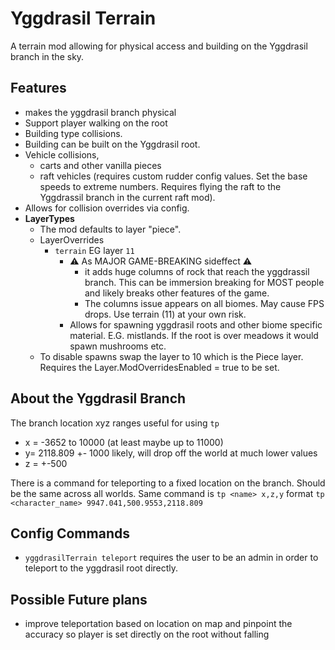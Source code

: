 # Yggdrasil Terrain

A terrain mod allowing for physical access and building on the Yggdrasil branch
in the sky.

## Features

- makes the yggdrasil branch physical
- Support player walking on the root
- Building type collisions.
- Building can be built on the Yggdrasil root.
- Vehicle collisions,
    - carts and other vanilla pieces
    - raft vehicles (requires custom rudder config values. Set the base speeds
      to extreme numbers. Requires flying the raft to the Yggdrassil branch in
      the
      current raft mod).
- Allows for collision overrides via config.
- **LayerTypes**
    - The mod defaults to layer "piece".
    - LayerOverrides
        - `terrain` EG layer `11`
            - :warning: As MAJOR GAME-BREAKING sideffect :warning:
                - it adds huge columns of rock that reach the yggdrassil branch.
                  This can be
                  immersion breaking for MOST people and likely breaks other
                  features of the game.
                - The columns issue appears on all biomes. May
                  cause FPS drops. Use
                  terrain (11) at your own risk.
            - Allows for spawning
              yggdrasil roots and other biome specific material. E.G. mistlands.
              If
              the root is over meadows it would spawn mushrooms etc.
    - To disable spawns swap the layer to 10 which is the Piece layer. Requires
      the Layer.ModOverridesEnabled = true to be set.

## About the Yggdrasil Branch

The branch location xyz ranges useful for using `tp`

- x = -3652 to 10000 (at least maybe up to 11000)
- y= 2118.809 +- 1000 likely, will drop off the world at much lower values
- z = +-500

There is a command for teleporting to a fixed location on the branch. Should be
the same across all worlds. Same command is `tp <name> x,z,y` format
`tp <character_name> 9947.041,500.9553,2118.809`

## Config Commands

- `yggdrasilTerrain teleport` requires the user to be an admin in order to
  teleport to the yggdrasil root directly.

## Possible Future plans

- improve teleportation based on location on map and pinpoint the accuracy so
  player is set directly on the root without falling